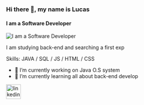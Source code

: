 ### Hi there 👋, my name is Lucas
#### I am a Software Developer
![I am a Software Developer](https://www.linkedin.com/in/lucas-rodrigues-sanches/)

I am studying back-end and searching a first exp

Skills: JAVA / SQL / JS / HTML / CSS

- 🔭 I’m currently working on Java O.S system 
- 🌱 I’m currently learning all about back-end develop 


[<img src='https://cdn.jsdelivr.net/npm/simple-icons@3.0.1/icons/linkedin.svg' alt='linkedin' height='40'>](https://www.linkedin.com/in/https://www.linkedin.com/in/lucas-rodrigues-sanches//)  

